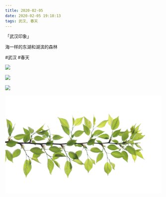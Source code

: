 ```yaml
---
title: 2020-02-05
date: 2020-02-05 19:18:13
tags: 武汉, 春天
---
```


<p>「武汉印象」</p> 
<p>海一样的东湖和湖滨的森林</p>

#武汉 #春天

![](/assets/images/2020/02/538cb501559d94a72e17149e401f1ce1.jpg)

![](/assets/images/2020/02/2d8a155186d9aec174cecdbc07262338.jpg)

![](/assets/images/2020/02/5b7419a3b82f8f441955e593e2f05b9b.jpg)

![](/assets/images/2020/02/6f5e25eb02c551c6e64e4e7f02204fd8.jpg)
